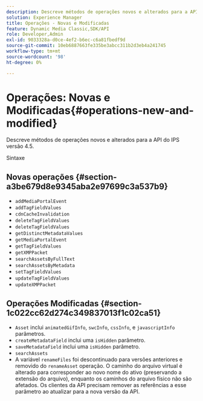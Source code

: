 ```yaml
---
description: Descreve métodos de operações novos e alterados para a API do IPS versão 4.5.
solution: Experience Manager
title: Operações - Novas e Modificadas
feature: Dynamic Media Classic,SDK/API
role: Developer,Admin
exl-id: 9033328a-d0ce-4ef2-b6ec-c6a81fbedf9d
source-git-commit: 10eb6887663fe335be3abcc311b2d3eb4a241745
workflow-type: tm+mt
source-wordcount: '98'
ht-degree: 0%

---
```


# Operações: Novas e Modificadas{#operations-new-and-modified}

Descreve métodos de operações novos e alterados para a API do IPS versão 4.5.

Sintaxe

## Novas operações {#section-a3be679d8e9345aba2e97699c3a537b9}

* `addMediaPortalEvent`
* `addTagFieldValues`
* `cdnCacheInvalidation`
* `deleteTagFieldValues`
* `deleteTagFieldValues`
* `getDistinctMetadataValues`
* `getMediaPortalEvent`
* `getTagFieldValues`
* `getXMPPacket`
* `searchAssetsByFullText`
* `searchAssetsByMetadata`
* `setTagFieldValues`
* `updateTagFieldValues`
* `updateXMPPacket`

## Operações Modificadas {#section-1c022cc62d274c349837013f1c02ca51}

* `Asset` inclui `animatedGifInfo`, `swcInfo`, `cssInfo`, e `javascriptInfo` parâmetros.
* `createMetadataField` inclui uma `isHidden` parâmetro.
* `saveMetadataField` inclui uma `isHidden` parâmetro.
* `searchAssets`
* A variável `renameFiles` foi descontinuado para versões anteriores e removido do `renameAsset` operação. O caminho do arquivo virtual é alterado para corresponder ao novo nome do ativo (preservando a extensão do arquivo), enquanto os caminhos do arquivo físico não são afetados. Os clientes da API precisam remover as referências a esse parâmetro ao atualizar para a nova versão da API.
